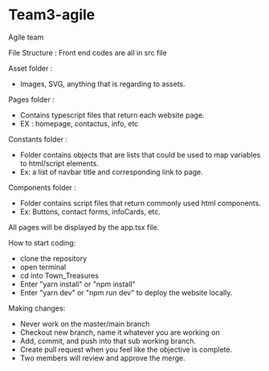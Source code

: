 # Team3-agile
Agile team

File Structure :
Front end codes are all in src file

Asset folder :
- Images, SVG, anything that is regarding to assets.

Pages folder :
- Contains typescript files that return each website page.
- EX : homepage, contactus, info, etc

Constants folder :
- Folder contains objects that are lists that could be used to map variables to html/script elements.
- Ex: a list of navbar title and corresponding link to page.

Components folder :
- Folder contains script files that return commonly used html components.
- Ex: Buttons, contact forms, infoCards, etc.

All pages will be displayed by the app.tsx file.

How to start coding: 
- clone the repository
- open terminal
- cd into Town_Treasures
- Enter "yarn install" or "npm install"
- Enter "yarn dev" or "npm run dev" to deploy the website locally.

Making changes:
- Never work on the master/main branch
- Checkout new branch, name it whatever you are working on
- Add, commit, and push into that sub working branch.
- Create pull request when you feel like the objective is complete.
- Two members will review and approve the merge.

